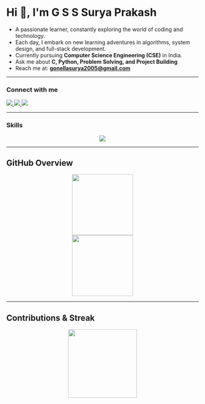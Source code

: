 # Hi 👋, I'm G S S Surya Prakash

- A passionate learner, constantly exploring the world of coding and technology.  
- Each day, I embark on new learning adventures in algorithms, system design, and full-stack development.  
- Currently pursuing **Computer Science Engineering (CSE)** in India.  
- Ask me about **C, Python, Problem Solving, and Project Building**  
- Reach me at: **gonellasurya2005@gmail.com**  

---

### Connect with me
<p align="left">
  <a href="https://linkedin.com/in/g-s-s-surya-prakash" target="blank">
    <img src="https://img.shields.io/badge/LinkedIn-blue?style=for-the-badge&logo=linkedin" />
  </a>
  <a href="https://www.leetcode.com/gsurya_05" target="blank">
    <img src="https://img.shields.io/badge/LeetCode-orange?style=for-the-badge&logo=leetcode" />
  </a>
  <a href="mailto:gonellasurya2005@gmail.com">
    <img src="https://img.shields.io/badge/Gmail-red?style=for-the-badge&logo=gmail&logoColor=white" />
  </a>
</p>

---

### Skills
<p align="center">
  <a href="https://github.com/GSuryaP">
    <img src="https://skillicons.dev/icons?i=python,c,cpp,html,css,js,react,git,github,grafana,docker,figma,linux,ubuntu,mysql,mongodb,sqlite,express,nodejs,tensorflow,pytorch,wordpress,matlab,anaconda" />
  </a>
</p>

<!--<p align="center"> <img src="https://komarev.com/ghpvc/?username=gsuryap&label=Profile%20views&color=0e75b6&style=flat" alt="gsuryap" /> </p>-->

---

## GitHub Overview  

<p align="center">
  <img src="https://github-readme-stats.vercel.app/api/top-langs/?username=GSuryaP&layout=compact&hide_border=true&theme=tokyonight" height="160" /><br/>
  <img src="https://github-readme-stats.vercel.app/api?username=GSuryaP&show_icons=true&include_all_commits=true&hide_border=true&count_private=true&theme=tokyonight&hide=contribs&rank_icon=grade" height="160" />
<!--   <img src="https://github-readme-stats.vercel.app/api?username=GSuryaP&show_icons=true&include_all_commits=true&count_private=true&hide=contribs&theme=radical" /> -->
</p>

---

## Contributions & Streak  

<p align="center">
  <img src="https://streak-stats.demolab.com?user=GSuryaP&theme=tokyonight&hide_border=true&date_format=j%20M%5B%20Y%5D" height="180"/>
</p>

